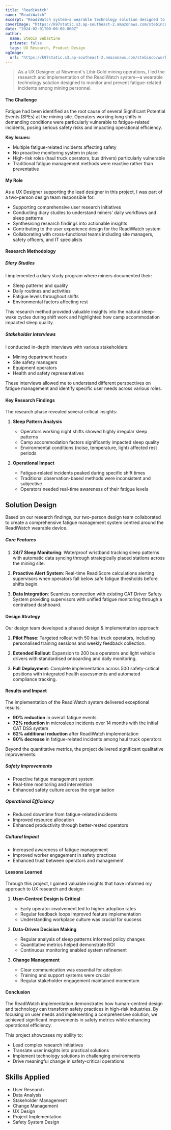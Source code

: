 ```yaml
---
title: "ReadiWatch"
name: "ReadiWatch"
excerpt: "ReadiWatch system—a wearable technology solution designed to monitor and prevent fatigue-related incidents among mining personnel"
coverImage: "https://k97static.s3.ap-southeast-2.amazonaws.com/stebinco/work/readiwatch/cover.png"
date: "2024-02-01T00:00:00.000Z"
author:
  name: Stebin Sebastine
  private: false
  tags: UX Research, Product Design
ogImage:
  url: "https://k97static.s3.ap-southeast-2.amazonaws.com/stebinco/work/rmit/cover.png"
---
```


> As a UX Designer at Newmont's Lihir Gold mining operations, I led the research and implementation of the ReadiWatch system—a wearable technology solution designed to monitor and prevent fatigue-related incidents among mining personnel.

#### The Challenge

Fatigue had been identified as the root cause of several Significant Potential Events (SPEs) at the mining site. Operators working long shifts in demanding conditions were particularly vulnerable to fatigue-related incidents, posing serious safety risks and impacting operational efficiency.

**Key Issues:**
- Multiple fatigue-related incidents affecting safety
- No proactive monitoring system in place
- High-risk roles (haul truck operators, bus drivers) particularly vulnerable
- Traditional fatigue management methods were reactive rather than preventative

#### My Role

As a UX Designer supporting the lead designer in this project, I was part of a two-person design team responsible for:

- Supporting comprehensive user research initiatives
- Conducting diary studies to understand miners' daily workflows and sleep patterns
- Synthesising research findings into actionable insights
- Contributing to the user experience design for the ReadiWatch system
- Collaborating with cross-functional teams including site managers, safety officers, and IT specialists

#### Research Methodology

##### Diary Studies

I implemented a diary study program where miners documented their:
- Sleep patterns and quality
- Daily routines and activities
- Fatigue levels throughout shifts
- Environmental factors affecting rest

This research method provided valuable insights into the natural sleep-wake cycles during shift work and highlighted how camp accommodation impacted sleep quality.

##### Stakeholder Interviews

I conducted in-depth interviews with various stakeholders:
- Mining department heads
- Site safety managers
- Equipment operators
- Health and safety representatives

These interviews allowed me to understand different perspectives on fatigue management and identify specific user needs across various roles.

#### Key Research Findings

The research phase revealed several critical insights:

1. **Sleep Pattern Analysis**
   - Operators working night shifts showed highly irregular sleep patterns
   - Camp accommodation factors significantly impacted sleep quality
   - Environmental conditions (noise, temperature, light) affected rest periods

2. **Operational Impact**
   - Fatigue-related incidents peaked during specific shift times
   - Traditional observation-based methods were inconsistent and subjective
   - Operators needed real-time awareness of their fatigue levels

## Solution Design

Based on our research findings, our two-person design team collaborated to create a comprehensive fatigue management system centred around the ReadiWatch wearable device.

##### Core Features

1. **24/7 Sleep Monitoring**: Waterproof wristband tracking sleep patterns with automatic data syncing through strategically placed stations across the mining site.

2. **Proactive Alert System**: Real-time ReadiScore calculations alerting supervisors when operators fall below safe fatigue thresholds before shifts begin.

3. **Data Integration**: Seamless connection with existing CAT Driver Safety System providing supervisors with unified fatigue monitoring through a centralised dashboard.

#### Design Strategy

Our design team developed a phased design & implementation approach:

1. **Pilot Phase**: Targeted rollout with 50 haul truck operators, including personalised training sessions and weekly feedback collection.

2. **Extended Rollout**: Expansion to 200 bus operators and light vehicle drivers with standardised onboarding and daily monitoring.

3. **Full Deployment**: Complete implementation across 500 safety-critical positions with integrated health assessments and automated compliance tracking.

#### Results and Impact

The implementation of the ReadiWatch system delivered exceptional results:

- **90% reduction** in overall fatigue events
- **72% reduction** in microsleep incidents over 14 months with the initial CAT DSS system
- **62% additional reduction** after ReadiWatch implementation
- **80% decrease** in fatigue-related incidents among haul truck operators

Beyond the quantitative metrics, the project delivered significant qualitative improvements:

##### Safety Improvements
- Proactive fatigue management system
- Real-time monitoring and intervention
- Enhanced safety culture across the organisation

##### Operational Efficiency
- Reduced downtime from fatigue-related incidents
- Improved resource allocation
- Enhanced productivity through better-rested operators

##### Cultural Impact
- Increased awareness of fatigue management
- Improved worker engagement in safety practices
- Enhanced trust between operators and management

#### Lessons Learned

Through this project, I gained valuable insights that have informed my approach to UX research and design:

1. **User-Centred Design is Critical**
   - Early operator involvement led to higher adoption rates
   - Regular feedback loops improved feature implementation
   - Understanding workplace culture was crucial for success

2. **Data-Driven Decision Making**
   - Regular analysis of sleep patterns informed policy changes
   - Quantitative metrics helped demonstrate ROI
   - Continuous monitoring enabled system refinement

3. **Change Management**
   - Clear communication was essential for adoption
   - Training and support systems were crucial
   - Regular stakeholder engagement maintained momentum

#### Conclusion

The ReadiWatch implementation demonstrates how human-centred design and technology can transform safety practices in high-risk industries. By focusing on user needs and implementing a comprehensive solution, we achieved significant improvements in safety metrics while enhancing operational efficiency.

This project showcases my ability to:
- Lead complex research initiatives
- Translate user insights into practical solutions
- Implement technology solutions in challenging environments
- Drive meaningful change in safety-critical operations

## Skills Applied

- User Research
- Data Analysis
- Stakeholder Management
- Change Management
- UX Design
- Project Implementation
- Safety System Design

